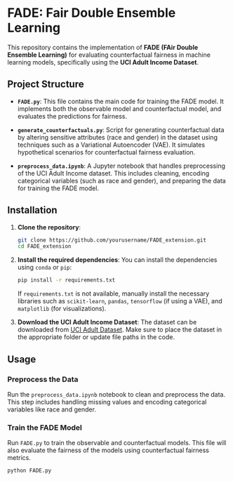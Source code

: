 # FADE: Fair Double Ensemble Learning

This repository contains the implementation of **FADE (FAir Double Ensemble Learning)** for evaluating counterfactual fairness in machine learning models, specifically using the **UCI Adult Income Dataset**.

## Project Structure

- **`FADE.py`**: This file contains the main code for training the FADE model. It implements both the observable model and counterfactual model, and evaluates the predictions for fairness.
  
- **`generate_counterfactuals.py`**: Script for generating counterfactual data by altering sensitive attributes (race and gender) in the dataset using techniques such as a Variational Autoencoder (VAE). It simulates hypothetical scenarios for counterfactual fairness evaluation.
  
- **`preprocess_data.ipynb`**: A Jupyter notebook that handles preprocessing of the UCI Adult Income dataset. This includes cleaning, encoding categorical variables (such as race and gender), and preparing the data for training the FADE model.


## Installation

1. **Clone the repository**:
    ```bash
    git clone https://github.com/yourusername/FADE_extension.git
    cd FADE_extension
    ```

2. **Install the required dependencies**:
    You can install the dependencies using `conda` or `pip`:

    ```bash
    pip install -r requirements.txt
    ```

    If `requirements.txt` is not available, manually install the necessary libraries such as `scikit-learn`, `pandas`, `tensorflow` (if using a VAE), and `matplotlib` (for visualizations).

3. **Download the UCI Adult Income Dataset**:
   The dataset can be downloaded from [UCI Adult Dataset](https://archive.ics.uci.edu/ml/datasets/adult). Make sure to place the dataset in the appropriate folder or update file paths in the code.

## Usage

### Preprocess the Data
Run the `preprocess_data.ipynb` notebook to clean and preprocess the data. This step includes handling missing values and encoding categorical variables like race and gender.

### Train the FADE Model
Run `FADE.py` to train the observable and counterfactual models. This file will also evaluate the fairness of the models using counterfactual fairness metrics.

```bash
python FADE.py
